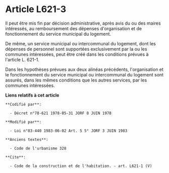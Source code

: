 # Article L621-3

Il peut être mis fin par décision administrative, après avis du ou des maires intéressés, au remboursement des dépenses
d'organisation et de fonctionnement du service municipal du logement. 

De même, un service municipal ou intercommunal du logement, dont les dépenses de personnel sont supportées exclusivement par
la ou les communes intéressées, peut être créé dans les conditions prévues à l'article L. 621-1. 

Dans les hypothèses prévues aux deux alinéas précédents, l'organisation et le fonctionnement du service municipal ou
intercommunal du logement sont assurés, dans les mêmes conditions que les autres services, par les communes intéressées.

**Liens relatifs à cet article**

	**Codifié par**:

	  - Décret n°78-621 1978-05-31 JORF 8 JUIN 1978

	**Modifié par**:

	  - Loi n°83-440 1983-06-02 Art. 5 5° JORF 3 JUIN 1983

	**Anciens textes**:

	  - Code de l'urbanisme 328

	**Cite**:

	  - Code de la construction et de l'habitation. - art. L621-1 (V)
